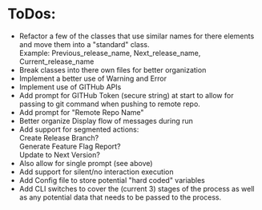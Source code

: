 # ToDos:
- Refactor a few of the classes that use similar names for there elements and move them into a "standard" class.<br> Example: Previous_release_name, Next_release_name, Current_release_name
- Break classes into there own files for better organization
- Implement a better use of Warning and Error
- Implement use of GITHub APIs
- Add prompt for GITHub Token (secure string) at start to allow for passing to git command when pushing to remote repo.
- Add prompt for "Remote Repo Name"
- Better organize Display flow of messages during run
- Add support for segmented actions: <br> Create Release Branch? <br> Generate Feature Flag Report? <br> Update to Next Version?
- Also allow for single prompt (see above)
- Add support for silent/no interaction execution
- Add Config file to store potential "hard coded" variables
- Add CLI switches to cover the (current 3) stages of the process as well as any potential data that needs to be passed to the process.